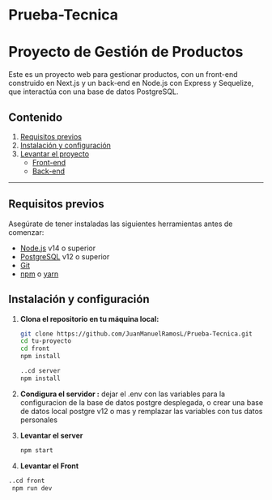 # Prueba-Tecnica

# Proyecto de Gestión de Productos

Este es un proyecto web para gestionar productos, con un front-end construido en Next.js y un back-end en Node.js con Express y Sequelize, que interactúa con una base de datos PostgreSQL.

## Contenido

1. [Requisitos previos](#requisitos-previos)
2. [Instalación y configuración](#instalación-y-configuración)
3. [Levantar el proyecto](#levantar-el-proyecto)
    - [Front-end](#front-end)
    - [Back-end](#back-end)

---

## Requisitos previos

Asegúrate de tener instaladas las siguientes herramientas antes de comenzar:

- [Node.js](https://nodejs.org/) v14 o superior
- [PostgreSQL](https://www.postgresql.org/) v12 o superior
- [Git](https://git-scm.com/)
- [npm](https://www.npmjs.com/) o [yarn](https://yarnpkg.com/)

## Instalación y configuración

1. **Clona el repositorio en tu máquina local:**

   ```bash
   git clone https://github.com/JuanManuelRamosL/Prueba-Tecnica.git
   cd tu-proyecto
   cd front
   npm install

   ..cd server
   npm install
2. **Condigura el servidor :**
   dejar el .env con las variables para la configuracion de la base de datos postgre desplegada, o crear una base de datos local postgre v12 o mas y remplazar las variables con tus datos 
   personales 

3. **Levantar el server**
   ```bash
   npm start

4.  **Levantar el Front**
   ```bash
   ..cd front
    npm run dev
